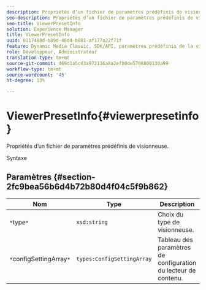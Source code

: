 ```yaml
---
description: Propriétés d’un fichier de paramètres prédéfinis de visionneuse.
seo-description: Propriétés d’un fichier de paramètres prédéfinis de visionneuse.
seo-title: ViewerPresetInfo
solution: Experience Manager
title: ViewerPresetInfo
uuid: 0117488d-b89d-48d4-b081-af177a22f71f
feature: Dynamic Media Classic, SDK/API, paramètres prédéfinis de la visionneuse
role: Développeur, Administrateur
translation-type: tm+mt
source-git-commit: 469d1a5c43a972116a8a2efb0de5708800130a99
workflow-type: tm+mt
source-wordcount: '45'
ht-degree: 13%

---
```



# ViewerPresetInfo{#viewerpresetinfo}

Propriétés d’un fichier de paramètres prédéfinis de visionneuse.

Syntaxe

## Paramètres {#section-2fc9bea56b6d4b72b80d4f04c5f9b862}

| Nom | Type | Description |
|---|---|---|
| `*`type`*` | `xsd:string` | Choix du type de visionneuse. |
| `*`configSettingArray`*` | `types:ConfigSettingArray` | Tableau des paramètres de configuration du lecteur de contenu. |

